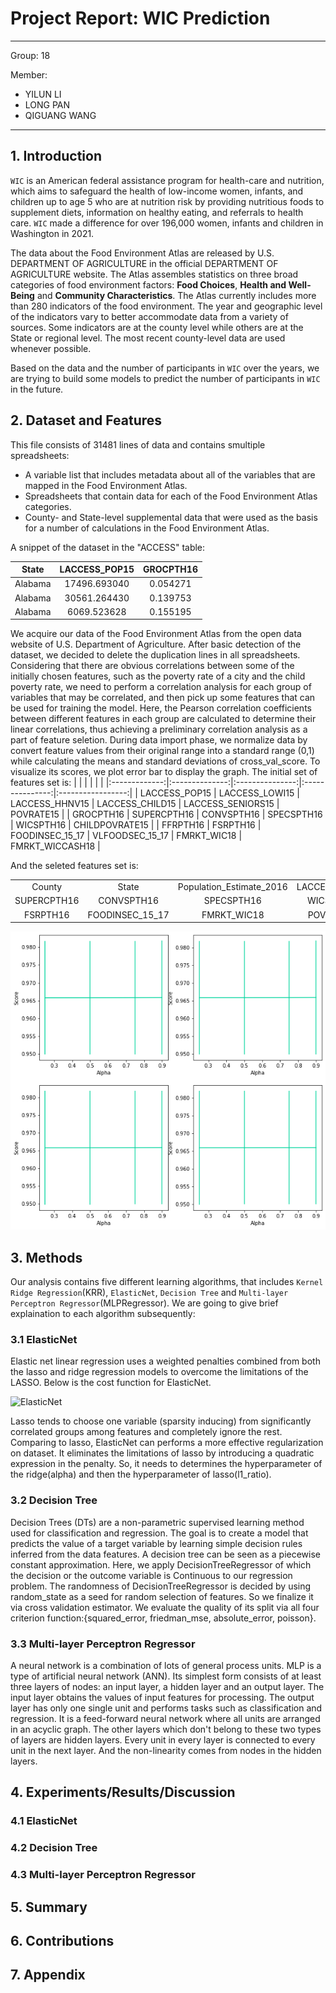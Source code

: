# Project Report: WIC Prediction

---

Group: 18

Member:

- YILUN LI
- LONG PAN
- QIGUANG WANG

---

## 1. Introduction

`WIC` is an American federal assistance program for health-care and nutrition, which aims to safeguard the health of low-income women, infants, and children up to age 5 who are at nutrition risk by providing nutritious foods to supplement diets, information on healthy eating, and referrals to health care. `WIC` made a difference for over 196,000 women, infants and children in Washington in 2021.

 The data about the Food Environment Atlas  are released by U.S. DEPARTMENT OF AGRICULTURE in the official DEPARTMENT OF AGRICULTURE website. The Atlas assembles statistics on three broad categories of food environment factors: **Food Choices**, **Health and Well-Being** and **Community Characteristics**. The Atlas currently includes more than 280 indicators of the food environment. The year and geographic level of the indicators vary to better accommodate data from a variety of sources. Some indicators are at the county level while others are at the State or regional level. The most recent county-level data are used whenever possible.

Based on the data and the number of participants in `WIC` over the years, we are trying to build some models to predict the number of participants in `WIC` in the future.

## 2. Dataset and Features

This file consists of 31481 lines of data and contains smultiple spreadsheets:
 - A variable list that includes metadata about all of the variables that are mapped in the Food Environment Atlas.
 - Spreadsheets that contain data for each of the Food Environment Atlas categories.
 - County- and State-level supplemental data that were used as the basis for a number of calculations in the Food Environment Atlas.

A snippet of the dataset in the "ACCESS" table:

| State   | LACCESS_POP15 | GROCPTH16 |
|:-------:|:-------------:|:---------:|
| Alabama | 17496.693040  | 0.054271  |
| Alabama | 30561.264430  | 0.139753  |
| Alabama | 6069.523628   | 0.155195  |

We acquire our data of the Food Environment Atlas from the open data website of U.S. Department of Agriculture. After basic detection of the dataset, we decided to delete the duplication lines in all spreadsheets. Considering that there are obvious correlations between some of the initially chosen features, such as the poverty rate of a city and the child poverty rate, we need to perform a correlation analysis for each group of variables that may be correlated, and then pick up some features that can be used for training the model. Here, the Pearson correlation coefficients between different features in each group are calculated to determine their linear correlations, thus achieving a preliminary correlation analysis as a part of feature seletion.
During data import phase, we normalize data by convert feature values from their original range into a standard range (0,1) while calculating the means and standard deviations of cross_val_score. To visualize its scores, we plot error bar to display the graph.
The initial set of features set is: 
|               |                |                 |                 |                   |
|:-------------:|:--------------:|:---------------:|:---------------:|:-----------------:|
| LACCESS_POP15 | LACCESS_LOWI15 | LACCESS_HHNV15  | LACCESS_CHILD15 | LACCESS_SENIORS15 | POVRATE15       |
| GROCPTH16     | SUPERCPTH16    | CONVSPTH16      | SPECSPTH16      | WICSPTH16         | CHILDPOVRATE15  |
| FFRPTH16      | FSRPTH16       | FOODINSEC_15_17 | VLFOODSEC_15_17 | FMRKT_WIC18       | FMRKT_WICCASH18 |

And the seleted features set is:

|             |                 |                          |               |           |  
|:-----------:|:---------------:|:------------------------:|:-------------:|:---------:|
| County      | State           | Population_Estimate_2016 | LACCESS_POP15 | GROCPTH16 |
| SUPERCPTH16 | CONVSPTH16      | SPECSPTH16               | WICSPTH16     | FFRPTH16  |
| FSRPTH16    | FOODINSEC_15_17 | FMRKT_WIC18              | POVRATE15     | PCT_WIC17 |

![下载](report.assets/test.png)


## 3. Methods

Our analysis contains five different learning algorithms, that includes `Kernel Ridge Regression`(KRR), `ElasticNet`, `Decision Tree` and `Multi-layer Perceptron Regressor`(MLPRegressor). We are going to give brief explaination to each algorithm subsequently:

### 3.1 ElasticNet

Elastic net linear regression uses a weighted penalties combined from both the lasso and ridge regression models to overcome the limitations of the LASSO. Below is the cost function for ElasticNet.

![ElasticNet](https://miro.medium.com/max/640/1*XjDc54wcUkLcnSXmYjIH4Q.webp)

Lasso tends to choose one variable (sparsity inducing) from significantly correlated groups among features and completely ignore the rest. Comparing to lasso, ElasticNet can performs a more effective regularization on dataset. It eliminates the limitations of lasso by introducing a quadratic expression in the penalty. So, it needs to determines the hyperparameter of the ridge(alpha) and then the hyperparameter of lasso(l1_ratio).


### 3.2 Decision Tree

Decision Trees (DTs) are a non-parametric supervised learning method used for classification and regression. The goal is to create a model that predicts the value of a target variable by learning simple decision rules inferred from the data features. A decision tree can be seen as a piecewise constant approximation. Here, we apply DecisionTreeRegressor of which the decision or the outcome variable is Continuous to our regression problem. The randomness of DecisionTreeRegressor is decided by using random_state as a seed for random selection of features. So we finalize it via cross validation estimator. We evaluate the quality of its split via all four criterion function:{squared_error, friedman_mse, absolute_error, poisson}.

### 3.3 Multi-layer Perceptron Regressor

A neural network is a combination of lots of general process units. MLP is a type of artificial neural network (ANN). Its simplest form consists of at least three layers of nodes: an input layer, a hidden layer and an output layer. The input layer obtains the values of input features for processing. The output layer has only one single unit and performs tasks such as classification and regression. It is a feed-forward neural network where all units are arranged in an acyclic graph. The other layers which don't belong to these two types of layers are hidden layers. Every unit in every layer is connected to every unit in the next layer. And the non-linearity comes from nodes in the hidden layers.

## 4. Experiments/Results/Discussion

### 4.1 ElasticNet

### 4.2 Decision Tree

### 4.3 Multi-layer Perceptron Regressor

## 5. Summary

## 6. Contributions

## 7. Appendix

